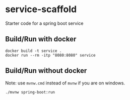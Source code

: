 # service-scaffold
Starter code for a spring boot service

## Build/Run with docker
```
docker build -t service .
docker run --rm -itp "8080:8080" service
```

## Build/Run without docker
Note: use `mvnw.cmd` instead of `mvnw` if you are on windows.
```
./mvnw spring-boot:run
```
